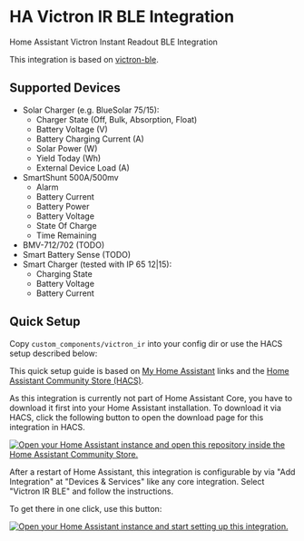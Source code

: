 # HA Victron IR BLE Integration
Home Assistant Victron Instant Readout BLE Integration

This integration is based on [victron-ble](https://github.com/keshavdv/victron-ble).

## Supported Devices

- Solar Charger (e.g. BlueSolar 75/15):
    - Charger State (Off, Bulk, Absorption, Float)
    - Battery Voltage (V)
    - Battery Charging Current (A)
    - Solar Power (W)
    - Yield Today (Wh)
    - External Device Load (A)
- SmartShunt 500A/500mv
    - Alarm
    - Battery Current
    - Battery Power
    - Battery Voltage
    - State Of Charge
    - Time Remaining
- BMV-712/702 (TODO)
- Smart Battery Sense (TODO)
- Smart Charger (tested with IP 65 12|15):
    - Charging State
    - Battery Voltage
    - Battery Current

## Quick Setup

Copy `custom_components/victron_ir` into your config dir or use the HACS setup described below:

This quick setup guide is based on [My Home Assistant](https://my.home-assistant.io/) links and the [Home Assistant Community Store (HACS)](https://hacs.xyz).

As this integration is currently not part of Home Assistant Core, you have to download it first into your Home Assistant installation. To download it via HACS, click the following button to open the download page for this integration in HACS.

[![Open your Home Assistant instance and open this repository inside the Home Assistant Community Store.](https://my.home-assistant.io/badges/hacs_repository.svg)](https://my.home-assistant.io/redirect/hacs_repository/?owner=SWW13&repository=homeassistant-victron-ir-ble&category=integration)

After a restart of Home Assistant, this integration is configurable by via "Add Integration" at "Devices & Services" like any core integration. Select "Victron IR BLE" and follow the instructions.

To get there in one click, use this button:

[![Open your Home Assistant instance and start setting up this integration.](https://my.home-assistant.io/badges/config_flow_start.svg)](https://my.home-assistant.io/redirect/config_flow_start/?domain=victron_ir)
